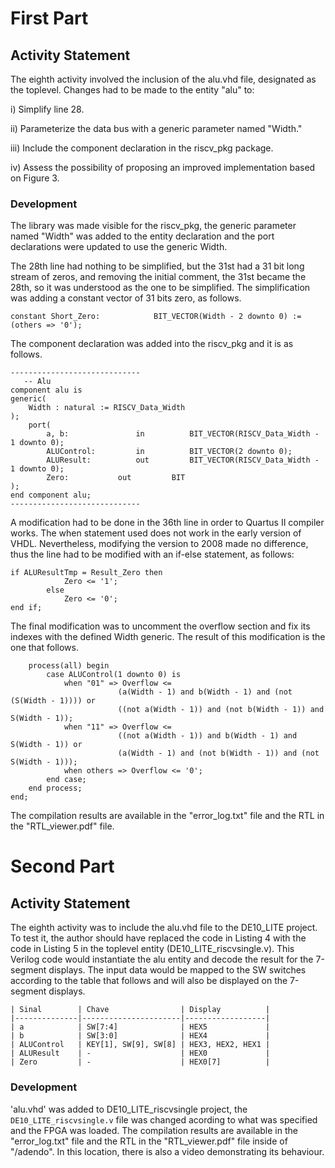 # First Part

## Activity Statement 

The eighth activity involved the inclusion of the alu.vhd file, designated as the toplevel. Changes had to be made to the entity "alu" to:

i) Simplify line 28.

ii) Parameterize the data bus with a generic parameter named "Width."

iii) Include the component declaration in the riscv_pkg package.

iv) Assess the possibility of proposing an improved implementation based on Figure 3.

### Development 

The library was made visible for the riscv_pkg, the generic parameter named "Width" was added to the entity declaration and the port declarations were updated to use the generic Width.

The 28th line had nothing to be simplified, but the 31st had a 31 bit long stream of zeros, and removing the initial comment, the 31st became the 28th, so it was understood as the one to be simplified. The simplification was adding a constant vector of 31 bits zero, as follows.

```
constant Short_Zero: 			BIT_VECTOR(Width - 2 downto 0) := (others => '0');
```

The component declaration was added into the riscv_pkg and it is as follows. 

```
-----------------------------
   -- Alu
component alu is
generic(
  	Width : natural := RISCV_Data_Width
);
   	port(
		a, b:           	in          BIT_VECTOR(RISCV_Data_Width - 1 downto 0);
		ALUControl:     	in          BIT_VECTOR(2 downto 0);
		ALUResult:      	out         BIT_VECTOR(RISCV_Data_Width - 1 downto 0);
		Zero: 			out 	    BIT
);
end component alu;
-----------------------------
```

A modification had to be done in the 36th line in order to Quartus II compiler works. The when statement used does not work in the early version of VHDL. Nevertheless, modifying the version to 2008 made no difference, thus the line had to be modified with an if-else statement, as follows:

```
if ALUResultTmp = Result_Zero then 
			Zero <= '1';
		else 
			Zero <= '0';
end if;
```

The final modification was to uncomment the overflow section and fix its indexes with the defined Width generic. The result of this modification is the one that follows.

```
	process(all) begin
		case ALUControl(1 downto 0) is
			when "01" => Overflow <=
						(a(Width - 1) and b(Width - 1) and (not (S(Width - 1)))) or
						((not a(Width - 1)) and (not b(Width - 1)) and S(Width - 1));
			when "11" => Overflow <=
						((not a(Width - 1)) and b(Width - 1) and S(Width - 1)) or
						(a(Width - 1) and (not b(Width - 1)) and (not S(Width - 1)));
			when others => Overflow <= '0';
		end case;
	end process;
end;
```

The compilation results are available in the "error_log.txt" file and the RTL in the "RTL_viewer.pdf" file.

# Second Part

## Activity Statement 

The eighth activity was to include the alu.vhd file to the DE10_LITE project. To test it, the author should have replaced the code in Listing 4 with the code in Listing 5 in the toplevel entity (DE10_LITE_riscvsingle.v). This Verilog code would instantiate the alu entity and decode the result for the 7-segment displays. The input data would be mapped to the SW switches according to the table that follows and will also be displayed on the 7-segment displays.

```
| Sinal        | Chave                | Display          |
|--------------|----------------------|------------------|
| a            | SW[7:4]              | HEX5             |
| b            | SW[3:0]              | HEX4             |
| ALUControl   | KEY[1], SW[9], SW[8] | HEX3, HEX2, HEX1 |
| ALUResult    | -                    | HEX0             |
| Zero         | -                    | HEX0[7]          |
```

### Development 

'alu.vhd' was added to DE10_LITE_riscvsingle project, the `DE10_LITE_riscvsingle.v` file was changed acording to what was specified and the FPGA was loaded. The compilation results are available in the "error_log.txt" file and the RTL in the "RTL_viewer.pdf" file inside of "/adendo". In this location, there is also a video demonstrating its behaviour. 
